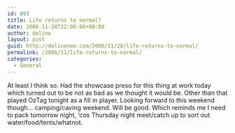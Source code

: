 ```yaml
---
id: 893
title: Life returns to normal?
date: 2006-11-28T22:08:08+00:00
author: deline
layout: post
guid: http://delineneo.com/2006/11/28/life-returns-to-normal/
permalink: /2006/11/life-returns-to-normal/
categories:
  - General
---
```

At least I think so. Had the showcase preso for this thing at work today which turned out to be not as bad as we thought it would be. Other than that played OzTag tonight as a fill in player. Looking forward to this weekend though&#8230; camping/caving weekend. Will be good. Which reminds me I need to pack tomorrow night, &#8216;cos Thursday night meet/catch up to sort out water/food/tents/whatnot.